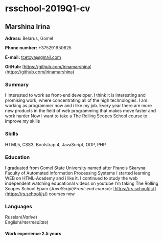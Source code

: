 # rsschool-2019Q1-cv
## Marshina Irina

**Adress:** Belarus, Gomel

**Phone number:** +375291950625

**E-mail:** [tcetcya@gmail.com](tcetcya@gmail.com)

**GitHub:** [https://github.com/irinamarshina](https://github.com/irinamarshina)

### Summary

I Interested to work as front-end developer. I think it is interesting and promising work, where concentrating all of the high technologies. 
I am working as programmer now and i like my job. 
Every year there are more new products in the field of web programming that makes move faster and work harder
Now I want to take a The Rolling Scopes School course to improve my skills

### Skills

HTML5, CSS3, Bootstrap 4, JavaScript, OOP, PHP

### Education

I graduated from Gomel State University named after Francis Skaryna
Faculty of Automated Information Processing Systems
I started learning WEB on HTML-Academy and i like it. I continued to study the web independent watching educational videos on youtube
I'm taking The Rolling Scopes School Epam (*JavaScript/Front-end course*): [https://rs.school/js/](https://rs.school/js/) courses now

### Languages

Russian(*Native*)  
English(*Intermediate*)


#### Work experience 2.5 years
